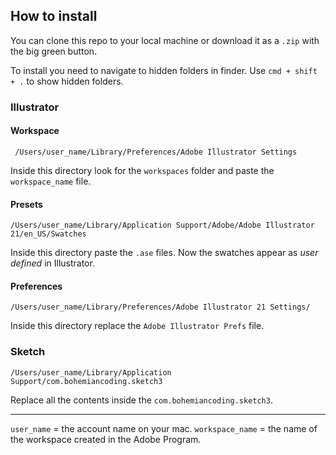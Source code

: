 ## How to install
You can clone this repo to your local machine or download it as a `.zip` with the big green button.

To install you need to navigate to hidden folders in finder. Use `cmd + shift + .` to show hidden folders.

### Illustrator

#### Workspace
```
 /Users/user_name/Library/Preferences/Adobe Illustrator Settings
```
Inside this directory look for the `workspaces` folder and paste the `workspace_name` file.

#### Presets
```
/Users/user_name/Library/Application Support/Adobe/Adobe Illustrator 21/en_US/Swatches
```
Inside this directory paste the `.ase` files. Now the swatches appear as *user defined* in Illustrator.

#### Preferences
```
/Users/user_name/Library/Preferences/Adobe Illustrator 21 Settings/
```

Inside this directory replace the `Adobe Illustrator Prefs` file.

### Sketch
```
/Users/user_name/Library/Application Support/com.bohemiancoding.sketch3
```

Replace all the contents inside the `com.bohemiancoding.sketch3`.

---

`user_name` = the account name on your mac.
`workspace_name` = the name of the workspace created in the Adobe Program.
